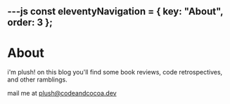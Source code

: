 ---js
const eleventyNavigation = {
	key: "About",
	order: 3
};
---
# About

i'm plush! on this blog you'll find some book reviews, code retrospectives, and other ramblings.

mail me at plush@codeandcocoa.dev
